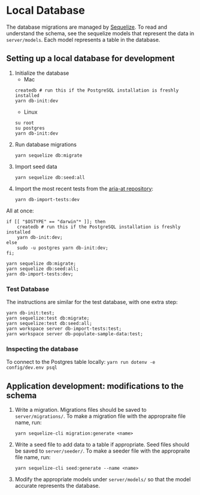 # Local Database

The database migrations are managed by [Sequelize](https://sequelize.org/). To read and understand the schema, see the sequelize models that represent the data in `server/models`. Each model represents a table in the database.

## Setting up a local database for development

1. Initialize the database
    - Mac
    ```
    createdb # run this if the PostgreSQL installation is freshly installed
    yarn db-init:dev
    ```
    - Linux
    ```
    su root
    su postgres
    yarn db-init:dev
    ```
2. Run database migrations
    ```
    yarn sequelize db:migrate
    ```
3. Import seed data
    ```
    yarn sequelize db:seed:all
    ```
4. Import the most recent tests from the [aria-at repository](https://github.com/w3c/aria-at):
    ```
    yarn db-import-tests:dev
    ```

All at once:

```
if [[ "$OSTYPE" == "darwin"* ]]; then
    createdb # run this if the PostgreSQL installation is freshly installed
    yarn db-init:dev;
else
    sudo -u postgres yarn db-init:dev;
fi;

yarn sequelize db:migrate;
yarn sequelize db:seed:all;
yarn db-import-tests:dev;
```

### Test Database

The instructions are similar for the test database, with one extra step:

```
yarn db-init:test;
yarn sequelize:test db:migrate;
yarn sequelize:test db:seed:all;
yarn workspace server db-import-tests:test;
yarn workspace server db-populate-sample-data:test;
```

### Inspecting the database

To connect to the Postgres table locally:
    ```
    yarn run dotenv -e config/dev.env psql
    ```

## Application development: modifications to the schema

1. Write a migration. Migrations files should be saved to `server/migrations/`. To make a migration file with the appropraite file name, run:
    ```
    yarn sequelize-cli migration:generate <name>
    ```
2. Write a seed file to add data to a table if appropriate. Seed files should be saved to `server/seeder/`. To make a seeder file with the appropraite file name, run:
    ```
    yarn sequelize-cli seed:generate --name <name>
    ```
3. Modify the appropriate models under `server/models/` so that the model accurate represents the database.
